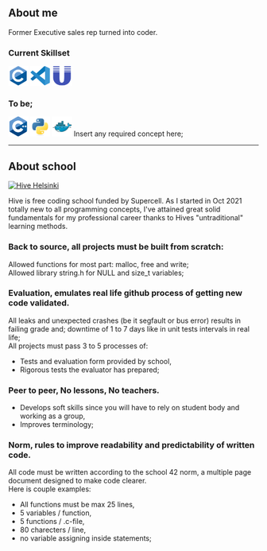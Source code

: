 ## About me

Former Executive sales rep turned into coder.

### Current Skillset
<p>
<img src="https://raw.githubusercontent.com/devicons/devicon/master/icons/c/c-original.svg" width="40" title="Modern C">
<img src="https://raw.githubusercontent.com/devicons/devicon/master/icons/vscode/vscode-original.svg" width="40" title="Visual Studio Code">  
<img src="https://raw.githubusercontent.com/devicons/devicon/master/icons/unix/unix-original.svg" width="40" title="Unix trickery">  
 
</p>  

### To be;
<p>
<img src="https://raw.githubusercontent.com/devicons/devicon/master/icons/cplusplus/cplusplus-original.svg" width="40" title="C++">
<img src="https://raw.githubusercontent.com/devicons/devicon/master/icons/python/python-original.svg" width="40" title="Python">
<img src="https://raw.githubusercontent.com/devicons/devicon/master/icons/docker/docker-original.svg" width="40" title="Docker">
  Insert any required concept here;
</p>

<hr>

## About school
<p>  
<a href="https://www.hive.fi/en">
<img src= "https://apply.hive.fi/assets/hivelogo7-28ffacbad276a1f25a4457ecbdae7fb6109d21488d283a4ea88a09dcbf69c9da.png" width="180" title="Hive Helsinki"> 
</a>
<p/>
Hive is free coding school funded by Supercell. As I started in Oct 2021 totally new to all programming concepts,
I've attained great solid fundamentals for my professional career thanks to Hives "untraditional" learning methods.

### Back to source, all projects must be built from scratch:  
  Allowed functions for most part: malloc, free and write;  
  Allowed library string.h for NULL and size_t variables;  
  
### Evaluation, emulates real life github process of getting new code validated.  
  All leaks and unexpected crashes (be it segfault or bus error) results in failing grade and;
  downtime of 1 to 7 days like in unit tests intervals in real life;  
  All projects must pass 3 to 5 processes of:  
  - Tests and evaluation form provided by school,  
  - Rigorous tests the evaluator has prepared;  
  
### Peer to peer, No lessons, No teachers. 
  - Develops soft skills since you will have to rely on student body and working as a group,  
  - Improves terminology;
  
### Norm, rules to improve readability and predictability of written code. 
  All code must be written according to the school 42 norm, a multiple page document designed to make code clearer.  
  Here is couple examples:
  - All functions must be max 25 lines, 
  - 5 variables / function,
  - 5 functions / .c-file,
  - 80 charecters / line,
  - no variable assigning inside statements;
  
    


<!--
<!--
**Akoykka/Akoykka** is a ✨ _special_ ✨ repository because its `README.md` (this file) appears on your GitHub profile.

Here are some ideas to get you started:

- 🔭 I’m currently working on ...
- 🌱 I’m currently learning ...
- 👯 I’m looking to collaborate on ...
- 🤔 I’m looking for help with ...
- 💬 Ask me about ...
- 📫 How to reach me: ...
- 😄 Pronouns: ...
- ⚡ Fun fact: ...
-->
